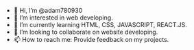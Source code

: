 - 👋 Hi, I’m @adam780930
- 👀 I’m interested in web developing.
- 🌱 I’m currently learning HTML, CSS, JAVASCRIPT, REACT.JS.
- 💞️ I’m looking to collaborate on website developing.
- 📫 How to reach me: Provide feedback on my projects.

<!---
adam780930/adam780930 is a ✨ special ✨ repository because its `README.md` (this file) appears on your GitHub profile.
You can click the Preview link to take a look at your changes.
--->
